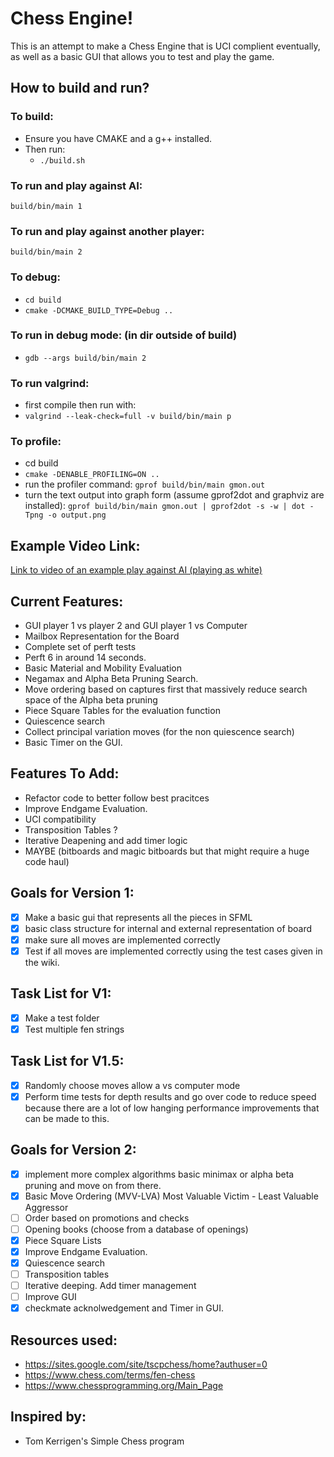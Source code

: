 # Chess Engine!
This is an attempt to make a Chess Engine that is UCI complient eventually, as well as a basic GUI that allows you to test and play the game. 
## How to build and run?
### To build:
- Ensure you have CMAKE and a g++ installed.
- Then run:
    -  ```./build.sh```
### To run and play against AI: 
```build/bin/main 1```
### To run and play against another player:
```build/bin/main 2```
### To debug:
- ```cd build```
- ```cmake -DCMAKE_BUILD_TYPE=Debug ..```
### To run in debug mode: (in dir outside of build)
- ```gdb --args build/bin/main 2```

### To run valgrind: 
- first compile then run with:
- ```valgrind --leak-check=full -v build/bin/main p```
### To profile: 
- cd build
- ```cmake -DENABLE_PROFILING=ON ..```
- run the profiler command:
```gprof build/bin/main gmon.out```
- turn the text output into graph form (assume gprof2dot and graphviz are installed):
```gprof build/bin/main gmon.out | gprof2dot -s -w | dot -Tpng -o output.png```
## Example Video Link: 
[Link to video of an example play against AI (playing as white)](https://www.youtube.com/watch?v=RsK19mFi5p0)

## Current Features:
- GUI player 1 vs player 2 and GUI player 1 vs Computer
- Mailbox Representation for the Board
- Complete set of perft tests 
- Perft 6 in around 14 seconds. 
- Basic Material and Mobility Evaluation
- Negamax and Alpha Beta Pruning Search. 
- Move ordering based on captures first that massively reduce search space of the Alpha beta pruning
- Piece Square Tables for the evaluation function
- Quiescence search
- Collect principal variation moves (for the non quiescence search)
- Basic Timer on the GUI. 
## Features To Add:
- Refactor code to better follow best pracitces
- Improve Endgame Evaluation. 
- UCI compatibility
- Transposition Tables ?
- Iterative Deapening and add timer logic
- MAYBE (bitboards and magic bitboards but that might require a huge code haul)

## Goals for Version 1:
- [x] Make a basic gui that represents all the pieces in SFML
- [x] basic class structure for internal and external representation of board
- [x] make sure all moves are implemented correctly
- [x] Test if all moves are implemented correctly using the test cases given in the wiki. 

## Task List for V1:
- [x] Make a test folder 
- [x] Test multiple fen strings

## Task List for V1.5:
- [x] Randomly choose moves allow a vs computer mode
- [x] Perform time tests for depth results and go over code to reduce speed because there are a lot of low hanging performance improvements that can be made to this. 

## Goals for Version 2:
- [x] implement more complex algorithms basic minimax or alpha beta pruning and move on from there. 
- [x] Basic Move Ordering (MVV-LVA) Most Valuable Victim - Least Valuable Aggressor
- [ ] Order based on promotions and checks
- [ ] Opening books (choose from a database of openings)
- [x] Piece Square Lists
- [x] Improve Endgame Evaluation.
- [x] Quiescence search
- [ ] Transposition tables
- [ ] Iterative deeping. Add timer management
- [ ] Improve GUI
- [x] checkmate acknolwedgement and Timer in GUI. 

## Resources used:
- https://sites.google.com/site/tscpchess/home?authuser=0
- https://www.chess.com/terms/fen-chess
- https://www.chessprogramming.org/Main_Page
## Inspired by:
- Tom Kerrigen's Simple Chess program

